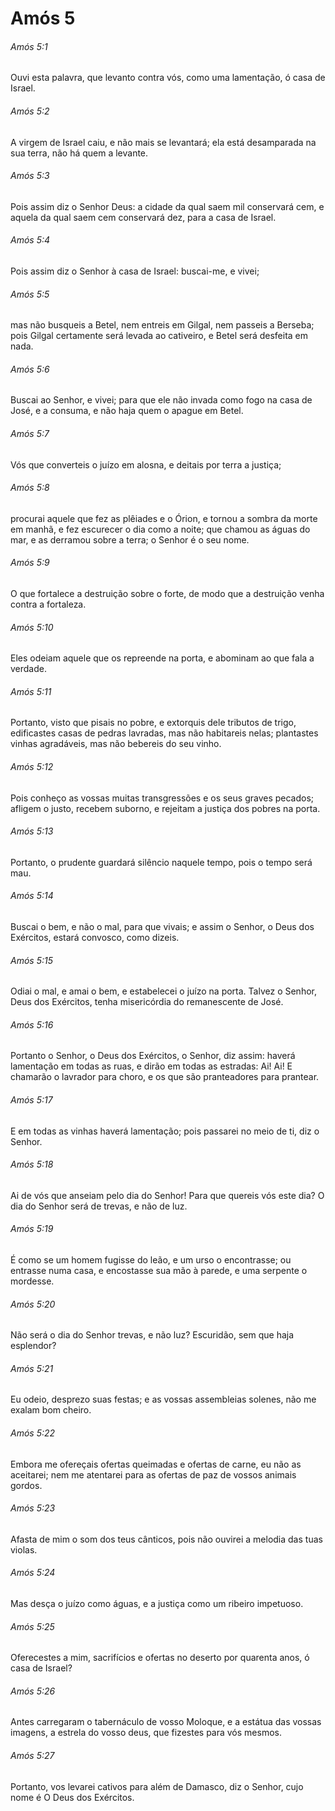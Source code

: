 # Amós 5

###### Amós 5:1

Ouvi esta palavra, que levanto contra vós, como uma lamentação, ó casa de Israel.

###### Amós 5:2

A virgem de Israel caiu, e não mais se levantará; ela está desamparada na sua terra, não há quem a levante.

###### Amós 5:3

Pois assim diz o Senhor Deus: a cidade da qual saem mil conservará cem, e aquela da qual saem cem conservará dez, para a casa de Israel.

###### Amós 5:4

Pois assim diz o Senhor à casa de Israel: buscai-me, e vivei;

###### Amós 5:5

mas não busqueis a Betel, nem entreis em Gilgal, nem passeis a Berseba; pois Gilgal certamente será levada ao cativeiro, e Betel será desfeita em nada.

###### Amós 5:6

Buscai ao Senhor, e vivei; para que ele não invada como fogo na casa de José, e a consuma, e não haja quem o apague em Betel.

###### Amós 5:7

Vós que converteis o juízo em alosna, e deitais por terra a justiça;

###### Amós 5:8

procurai aquele que fez as plêiades e o Órion, e tornou a sombra da morte em manhã, e fez escurecer o dia como a noite; que chamou as águas do mar, e as derramou sobre a terra; o Senhor é o seu nome.

###### Amós 5:9

O que fortalece a destruição sobre o forte, de modo que a destruição venha contra a fortaleza.

###### Amós 5:10

Eles odeiam aquele que os repreende na porta, e abominam ao que fala a verdade.

###### Amós 5:11

Portanto, visto que pisais no pobre, e extorquis dele tributos de trigo, edificastes casas de pedras lavradas, mas não habitareis nelas; plantastes vinhas agradáveis, mas não bebereis do seu vinho.

###### Amós 5:12

Pois conheço as vossas muitas transgressões e os seus graves pecados; afligem o justo, recebem suborno, e rejeitam a justiça dos pobres na porta.

###### Amós 5:13

Portanto, o prudente guardará silêncio naquele tempo, pois o tempo será mau.

###### Amós 5:14

Buscai o bem, e não o mal, para que vivais; e assim o Senhor, o Deus dos Exércitos, estará convosco, como dizeis.

###### Amós 5:15

Odiai o mal, e amai o bem, e estabelecei o juízo na porta. Talvez o Senhor, Deus dos Exércitos, tenha misericórdia do remanescente de José.

###### Amós 5:16

Portanto o Senhor, o Deus dos Exércitos, o Senhor, diz assim: haverá lamentação em todas as ruas, e dirão em todas as estradas: Ai! Ai! E chamarão o lavrador para choro, e os que são pranteadores para prantear.

###### Amós 5:17

E em todas as vinhas haverá lamentação; pois passarei no meio de ti, diz o Senhor.

###### Amós 5:18

Ai de vós que anseiam pelo dia do Senhor! Para que quereis vós este dia? O dia do Senhor será de trevas, e não de luz.

###### Amós 5:19

É como se um homem fugisse do leão, e um urso o encontrasse; ou entrasse numa casa, e encostasse sua mão à parede, e uma serpente o mordesse.

###### Amós 5:20

Não será o dia do Senhor trevas, e não luz? Escuridão, sem que haja esplendor?

###### Amós 5:21

Eu odeio, desprezo suas festas; e as vossas assembleias solenes, não me exalam bom cheiro.

###### Amós 5:22

Embora me ofereçais ofertas queimadas e ofertas de carne, eu não as aceitarei; nem me atentarei para as ofertas de paz de vossos animais gordos.

###### Amós 5:23

Afasta de mim o som dos teus cânticos, pois não ouvirei a melodia das tuas violas.

###### Amós 5:24

Mas desça o juízo como águas, e a justiça como um ribeiro impetuoso.

###### Amós 5:25

Oferecestes a mim, sacrifícios e ofertas no deserto por quarenta anos, ó casa de Israel?

###### Amós 5:26

Antes carregaram o tabernáculo de vosso Moloque, e a estátua das vossas imagens, a estrela do vosso deus, que fizestes para vós mesmos.

###### Amós 5:27

Portanto, vos levarei cativos para além de Damasco, diz o Senhor, cujo nome é O Deus dos Exércitos.

